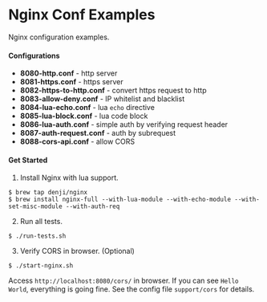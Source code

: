 # Nginx Conf Examples
Nginx configuration examples.

#### Configurations
- **8080-http.conf** - http server
- **8081-https.conf** - https server
- **8082-https-to-http.conf** - convert https request to http
- **8083-allow-deny.conf** - IP whitelist and blacklist
- **8084-lua-echo.conf** - lua `echo` directive
- **8085-lua-block.conf** - lua code block
- **8086-lua-auth.conf** - simple auth by verifying request header
- **8087-auth-request.conf** - auth by subrequest
- **8088-cors-api.conf** - allow CORS

#### Get Started
1. Install Nginx with lua support.
```
$ brew tap denji/nginx
$ brew install nginx-full --with-lua-module --with-echo-module --with-set-misc-module --with-auth-req
```
2. Run all tests.
```
$ ./run-tests.sh
```
3. Verify CORS in browser. (Optional)
```
$ ./start-nginx.sh
```
Access `http://localhost:8080/cors/` in browser.
If you can see `Hello World`, everything is going fine.
See the config file `support/cors` for details.
